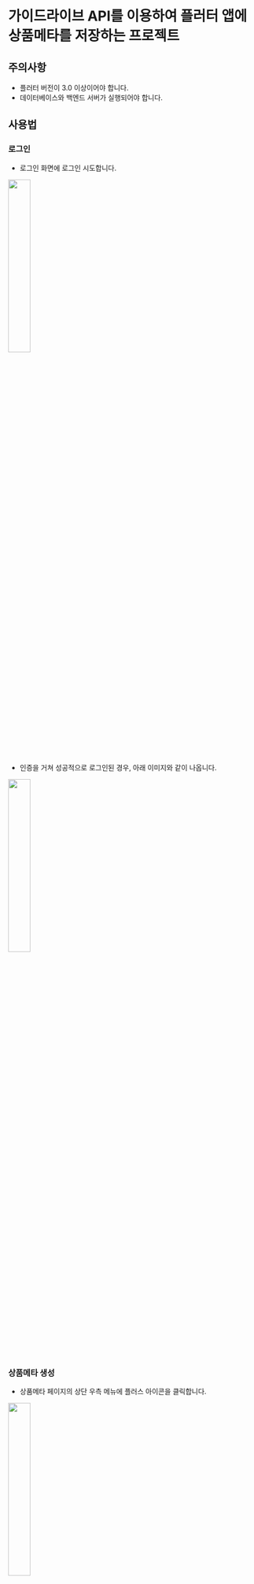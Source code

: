 # 가이드라이브 API를 이용하여 플러터 앱에 상품메타를 저장하는 프로젝트

## 주의사항
- 플러터 버전이 3.0 이상이어야 합니다.
- 데이터베이스와 백엔드 서버가 실행되어야 합니다.

## 사용법

### 로그인
- 로그인 화면에 로그인 시도합니다.
<img width="30%" src="https://user-images.githubusercontent.com/48400348/170164667-608b5493-ce61-44bb-8780-dd299007c3ce.png">

- 인증을 거쳐 성공적으로 로그인된 경우, 아래 이미지와 같이 나옵니다.
<img width="30%" src="https://user-images.githubusercontent.com/48400348/170164860-85d602fb-3699-42d1-a247-6578d2b43c7c.png">

### 상품메타 생성
- 상품메타 페이지의 상단 우측 메뉴에 플러스 아이콘을 클릭합니다.
<img width="30%" src="https://user-images.githubusercontent.com/48400348/170165112-cf55cccc-fcb9-4d09-83ee-ed7b17c9aad5.png">

- 상품메타명과 가이드 선택을 입력합니다(가이드 선택은 임시로 1으로 입력합니다).
<img width="30%" src="https://user-images.githubusercontent.com/48400348/170165381-04a8faa5-136e-4cb7-9ca4-d17805db6144.png">

- 저장합니다.
<img width="30%" src="https://user-images.githubusercontent.com/48400348/170165473-002bd85f-47d4-4961-82eb-0c6bacbac432.png">

- 성공적으로 저장한 경우, 상품메타 페이지로 돌아와서 새로 등록된 상품메타를 볼 수 있습니다.
<img width="30%" src="https://user-images.githubusercontent.com/48400348/170165692-9bd7beeb-3f90-4b9a-bcf4-d2387cc94012.png">

### 설치된 라이브러리
- http 
- provider